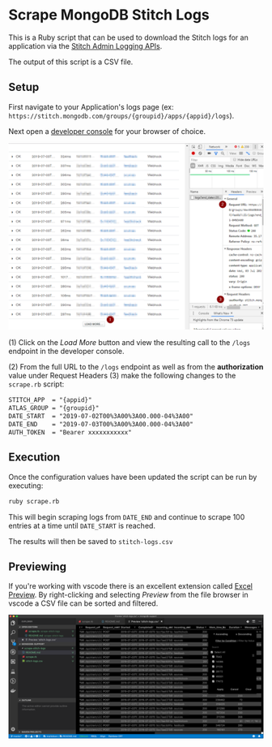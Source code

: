 # Scrape MongoDB Stitch Logs

This is a Ruby script that can be used to download the Stitch logs for an application via the [Stitch Admin Logging APIs](https://docs.mongodb.com/stitch/admin/api/admin-v3/#logging-apis).

The output of this script is a CSV file.

## Setup

First navigate to your Application's logs page (ex: `https://stitch.mongodb.com/groups/{groupid}/apps/{appid}/logs`).

Next open a [developer console](https://support.airtable.com/hc/en-us/articles/232313848-How-to-open-the-developer-console) for your browser of choice.

![](001.png)

(1) Click on the _Load More_ button and view the resulting call to the `/logs` endpoint in the developer console.

(2) From the full URL to the `/logs` endpoint as well as from the **authorization** value under Request Headers (3) make the following changes to the `scrape.rb` script:

```
STITCH_APP  = "{appid}"
ATLAS_GROUP = "{groupid}"
DATE_START  = "2019-07-02T00%3A00%3A00.000-04%3A00"
DATE_END    = "2019-07-03T00%3A00%3A00.000-04%3A00"
AUTH_TOKEN  = "Bearer xxxxxxxxxxx"
```

## Execution

Once the configuration values have been updated the script can be run by executing:

```bash
ruby scrape.rb
```

This will begin scraping logs from `DATE_END` and continue to scrape 100 entries at a time until `DATE_START` is reached.

The results will then be saved to `stitch-logs.csv`

## Previewing

If you're working with vscode there is an excellent extension called [Excel Preview](https://github.com/jjuback/gc-excelviewer). By right-clicking and selecting _Preview_ from the file browser in vscode a CSV file can be sorted and filtered.

![](002.png)
